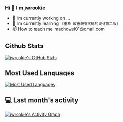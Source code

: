 ### Hi 👋 I'm jwrookie

- 🔭 I’m currently working on ...
- 🌱 I’m currently learning `《重构 改善既有代码的设计第二版》`
- 📫 How to reach me: machowei01@gmail.com

## Github Stats

<a href="https://github.com/jwrookie/jwrookie">
  <img align="center" src="https://github-readme-stats.vercel.app/api?username=jwrookie&show_icons=true&line_height=27&count_private=true&title_color=ffffff&text_color=c9cacc&icon_color=2bbc8a&bg_color=1d1f21" alt="jwrookie's GitHub Stats" />
</a>

## Most Used Languages
<a href="https://github.com/jwrookie/jwrookie">
  <img align="center" src="https://github-readme-stats.vercel.app/api/top-langs/?username=jwrookie&theme=dark&layout=compact" alt="Most Used Languages" />
</a>

## 💻 Last month's activity
<!-- https://github.com/ashutosh00710/github-readme-activity-graph -->
<a href=""><img alt="jwrookie's Activity Graph" src="https://activity-graph.herokuapp.com/graph?username=jwrookie&bg_color=1F222E&color=F8D866&line=F85D7F&point=FFFFFF&hide_border=true" /></a>
